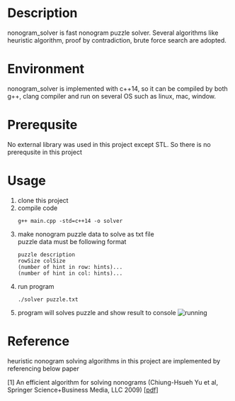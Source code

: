 # Description
nonogram_solver is fast nonogram puzzle solver. Several algorithms like heuristic algorithm, proof by contradiction, brute force search are adopted.
  
# Environment
nonogram_solver is implemented with c++14, so it can be compiled by both g++, clang compiler and run on several OS such as linux, mac, window.
  
# Prerequsite
No external library was used in this project except STL. So there is no prerequsite in this project

# Usage
1. clone this project
2. compile code
    ~~~
    g++ main.cpp -std=c++14 -o solver
    ~~~ 
3. make nonogram puzzle data to solve as txt file  
   puzzle data must be following format
    ~~~
    puzzle description
    rowSize colSize
    (number of hint in row: hints)...
    (number of hint in col: hints)...
    ~~~
4. run program
    ~~~
    ./solver puzzle.txt
    ~~~
5. program will solves puzzle and show result to console
    ![running](https://user-images.githubusercontent.com/66899806/135102274-509833c1-341b-45fc-be5d-4a5410640e71.gif)

# Reference
heuristic nonogram solving algorithms in this project are implemented by referencing below paper  
  
[1] An efficient algorithm for solving nonograms (Chiung-Hsueh Yu et al, Springer  Science+Business Media, LLC 2009) [[pdf]](https://link.springer.com/content/pdf/10.1007/s10489-009-0200-0.pdf)


